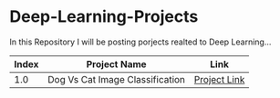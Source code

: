 # Deep-Learning-Projects

In this Repository I will be posting porjects realted to Deep Learning...

| Index |  Project Name	| Link |
| ----- | ------------------- | ----|
| 1.0 | Dog Vs Cat Image Classification | [Project Link](https://github.com/swapnilbhange/Deep-Learning-Projects/blob/main/Dog-Vs-Cat-Image%20Classification%20Project/Dog-Vs-Cat-Image%20Classification%20Project.ipynb)|
